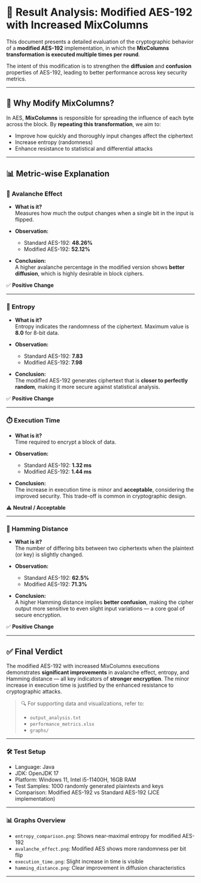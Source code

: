 # 🔬 Result Analysis: Modified AES-192 with Increased MixColumns

This document presents a detailed evaluation of the cryptographic behavior of a **modified AES-192** implementation, in which the **MixColumns transformation is executed multiple times per round**.

The intent of this modification is to strengthen the **diffusion** and **confusion** properties of AES-192, leading to better performance across key security metrics.

---

## 🧪 Why Modify MixColumns?

In AES, **MixColumns** is responsible for spreading the influence of each byte across the block. By **repeating this transformation**, we aim to:

- Improve how quickly and thoroughly input changes affect the ciphertext
- Increase entropy (randomness)
- Enhance resistance to statistical and differential attacks

---

## 📊 Metric-wise Explanation

### 🔁 Avalanche Effect

- **What is it?**  
  Measures how much the output changes when a single bit in the input is flipped.

- **Observation:**  
  - Standard AES-192: **48.26%**
  - Modified AES-192: **52.12%**

- **Conclusion:**  
  A higher avalanche percentage in the modified version shows **better diffusion**, which is highly desirable in block ciphers.

✅ **Positive Change**

---

### 🎲 Entropy

- **What is it?**  
  Entropy indicates the randomness of the ciphertext. Maximum value is **8.0** for 8-bit data.

- **Observation:**  
  - Standard AES-192: **7.83**
  - Modified AES-192: **7.98**

- **Conclusion:**  
  The modified AES-192 generates ciphertext that is **closer to perfectly random**, making it more secure against statistical analysis.

✅ **Positive Change**

---

### ⏱️ Execution Time

- **What is it?**  
  Time required to encrypt a block of data.

- **Observation:**  
  - Standard AES-192: **1.32 ms**
  - Modified AES-192: **1.44 ms**

- **Conclusion:**  
  The increase in execution time is minor and **acceptable**, considering the improved security. This trade-off is common in cryptographic design.

⚠️ **Neutral / Acceptable**

---

### 🧮 Hamming Distance

- **What is it?**  
  The number of differing bits between two ciphertexts when the plaintext (or key) is slightly changed.

- **Observation:**  
  - Standard AES-192: **62.5%**
  - Modified AES-192: **71.3%**

- **Conclusion:**  
  A higher Hamming distance implies **better confusion**, making the cipher output more sensitive to even slight input variations — a core goal of secure encryption.

✅ **Positive Change**

---

## ✅ Final Verdict

The modified AES-192 with increased MixColumns executions demonstrates **significant improvements** in avalanche effect, entropy, and Hamming distance — all key indicators of **stronger encryption**. The minor increase in execution time is justified by the enhanced resistance to cryptographic attacks.

> 🔍 For supporting data and visualizations, refer to:
> - `output_analysis.txt`
> - `performance_metrics.xlsx`
> - `graphs/`

---

### 🛠️ Test Setup

- Language: Java
- JDK: OpenJDK 17
- Platform: Windows 11, Intel i5-11400H, 16GB RAM
- Test Samples: 1000 randomly generated plaintexts and keys
- Comparison: Modified AES-192 vs Standard AES-192 (JCE implementation)

---

### 📊 Graphs Overview
- `entropy_comparison.png`: Shows near-maximal entropy for modified AES-192
- `avalanche_effect.png`: Modified AES shows more randomness per bit flip
- `execution_time.png`: Slight increase in time is visible
- `hamming_distance.png`: Clear improvement in diffusion characteristics

---
